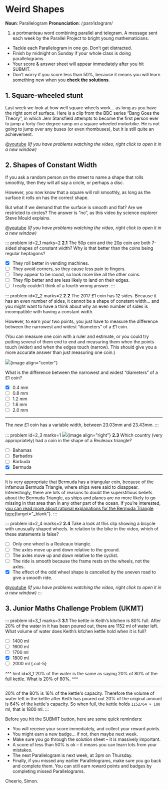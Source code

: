 # Weird Shapes

<div class="dictionary">

__Noun__: Parallelogram
__Pronunciation__: /ˌparəˈlɛləɡram/

1. a portmanteau word combining parallel and telegram. A message sent each
week by the Parallel Project to bright young mathematicians.

</div>

*	Tackle each Parallelogram in one go. Don’t get distracted.
*	Finish by midnight on Sunday if your whole class is doing parallelograms.
*	Your score & answer sheet will appear immediately after you hit SUBMIT.
*	Don’t worry if you score less than 50%, because it means you will learn something new when you __check the solutions__.


## 1. Square-wheeled stunt

Last week we look at how well square wheels work… as long as you have the right sort of surface. Here is a clip from the BBC series “Bang Goes the Theory”, in which Jem Stansfield attempts to become the first person ever to jump a forty-five degree ramp on a square wheeled motorbike. He is not going to jump over any buses (or even rhombuses), but it is still quite an achievement.

@[youtube](u-hDEEl67_Y?rel=0) _(If you have problems watching the video, right click to open it in a new window)_


## 2.	Shapes of Constant Width

If you ask a random person on the street to name a shape that rolls smoothly, then they will all say a circle, or perhaps a disc.  

However, you now know that a square will roll smoothly, as long as the surface it rolls on has the correct shape.  

But what if we demand that the surface is smooth and flat? Are we restricted to circles? The answer is “no”, as this video by science explorer Steve Mould explains.

@[youtube](cUCSSJwO3GU?end=214&rel=0) _(If you have problems watching the video, right click to open it in a new window)_

::: problem id=2_1 marks=2
__2.1__ The 50p coin and the 20p coin are both 7-sided shapes of constant width? Why is that better than the coins being regular heptagons?

* [x] They roll better in vending machines.
* [ ] They avoid corners, so they cause less pain to fingers.
* [ ] They appear to be round, so look more like all the other coins.
* [ ] They flip better and are less likely to land on their edges.
* [ ] I really couldn’t think of a fourth wrong answer.
:::

::: problem id=2_2 marks=2
__2.2__ The 2017 £1 coin has 12 sides. Because it has an even number of sides, it cannot be a shape of constant width... and you might want to have a think about why an even number of sides is incompatible with having a constant width.  

However, to earn your two points, you just have to measure the difference between the narrowest and widest “diameters” of a £1 coin.  

(You can measure one coin with a ruler and estimate, or you could try putting several of them end to end and measuring them when the points touch (wider) and when the edges touch (narrow). This should give you a more accurate answer than just measuring one coin.)

![](/resources/8-09-weird-shapes/2-2-coins.jpg){image align="center"}

What is the difference between the narrowest and widest “diameters” of a £1 coin?  

* [x] 0.4 mm
* [ ] 0.8 mm
* [ ] 1.2 mm
* [ ] 1.6 mm
* [ ] 2.0 mm

---

The new £1 coin has a variable width, between 23.03mm and 23.43mm.
:::

::: problem id=2_3 marks=1
![](/resources/8-09-weird-shapes/2-3-coin.png){image align="right"}
__2.3__ Which country (very appropriately) had a coin in the shape of a Reuleaux triangle?

* [ ] Bahamas
* [ ] Barbados
* [ ] Barbuda
* [x] Bermuda
---

It is very appropriate that Bermuda has a triangular coin, because of the infamous Bermuda Triangle, where ships were said to disappear. Interestingly, there are lots of reasons to doubt the superstitious beliefs about the Bermuda Triangle, as ships and planes are no more likely to go missing in that area than in any other part of the ocean. If you’re interested, [you can read more about rational explanations for the Bermuda Triangle here](https://en.wikipedia.org/wiki/Bermuda_Triangle#Criticism_of_the_concept){target="_blank"}.
:::

::: problem id=2_4 marks=2
__2.4__ Take a look at this clip showing a bicycle with unusually shaped wheels. In relation to the bike in the video, which of these statements is false?

* [ ] Only one wheel is a Reuleaux triangle.
* [ ] The axles move up and down relative to the ground.
* [ ] The axles move up and down relative to the cyclist.
* [ ] The ride is smooth because the frame rests on the wheels, not the axles.
* [x] The effect of the odd wheel shape is cancelled by the uneven road to give a smooth ride.

@[youtube](ebRI4kFmR7U?rel=0) _(If you have problems watching the video, right click to open it in a new window)_
:::


## 3.	Junior Maths Challenge Problem (UKMT)
<!--- (2009) Q16 --->

::: problem id=3_1 marks=3
__3.1__ The kettle in Keith’s kitchen is 80% full. After 20% of the water in it has been poured out, there are 1152 ml of water left. What volume of water does Keith’s kitchen kettle hold when it is full?

* [ ] 1400 ml
* [ ] 1600 ml
* [ ] 1700 ml
* [x] 1800 ml
* [ ] 2000 ml
{.col-5}

^^^ hint id=3_1
20% of the water is the same as saying 20% of 80% of the full kettle. What is 20% of 80%.
^^^

---
20% of the 80% is 16% of the kettle's capacity. Therefore the volume of water left in the kettle after Keith has poured out 20% of the original amount is 64% of the kettle's capacity. So when full, the kettle holds `1152/64 × 100` ml, that is 1800 ml.
:::


Before you hit the SUBMIT button, here are some quick reminders:

*	You will receive your score immediately, and collect your reward points.
*	You might earn a new badge... if not, then maybe next week.
*	Make sure you go through the solution sheet – it is massively important.
*	A score of less than 50% is ok – it means you can learn lots from your mistakes.
*	The next Parallelogram is next week, at 3pm on Thursday.
*	Finally, if you missed any earlier Parallelograms, make sure you go back and complete them. You can still earn reward points and badges by completing missed Parallelograms.

Cheerio,
Simon.
